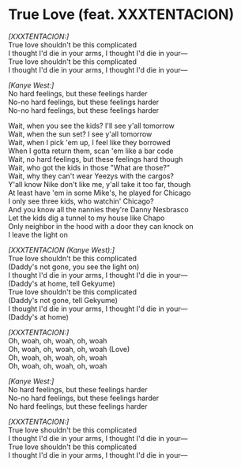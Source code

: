 # True Love (feat. XXXTENTACION)

_[XXXTENTACION:]_  
True love shouldn't be this complicated  
I thought I'd die in your arms, I thought I'd die in your—  
True love shouldn't be this complicated  
I thought I'd die in your arms, I thought I'd die in your—  

_[Kanye West:]_  
No hard feelings, but these feelings harder  
No-no hard feelings, but these feelings harder  
No-no hard feelings, but these feelings harder  

Wait, when you see the kids? I'll see y'all tomorrow  
Wait, when the sun set? I see y'all tomorrow  
Wait, when I pick 'em up, I feel like they borrowed  
When I gotta return them, scan 'em like a bar code  
Wait, no hard feelings, but these feelings hard though  
Wait, who got the kids in those "What are those?"  
Wait, why they can't wear Yeezys with the cargos?  
Y'all know Nike don't like me, y'all take it too far, though  
At least have 'em in some Mike's, he played for Chicago  
I only see three kids, who watchin' Chicago?  
And you know all the nannies they're Danny Nesbrasco  
Let the kids dig a tunnel to my house like Chapo  
Only neighbor in the hood with a door they can knock on  
I leave the light on  

_[XXXTENTACION (Kanye West):]_  
True love shouldn't be this complicated  
(Daddy's not gone, you see the light on)  
I thought I'd die in your arms, I thought I'd die in your—  
(Daddy's at home, tell Gekyume)  
True love shouldn't be this complicated  
(Daddy's not gone, tell Gekyume)  
I thought I'd die in your arms, I thought I'd die in your—  
(Daddy's at home)  

_[XXXTENTACION:]_  
Oh, woah, oh, woah, oh, woah  
Oh, woah, oh, woah, oh, woah (Love)  
Oh, woah, oh, woah, oh, woah  
Oh, woah, oh, woah, oh, woah  

_[Kanye West:]_  
No hard feelings, but these feelings harder  
No-no hard feelings, but these feelings harder  
No hard feelings, but these feelings harder  

_[XXXTENTACION:]_  
True love shouldn't be this complicated  
I thought I'd die in your arms, I thought I'd die in your—  
True love shouldn't be this complicated  
I thought I'd die in your arms, I thought I'd die in your—
